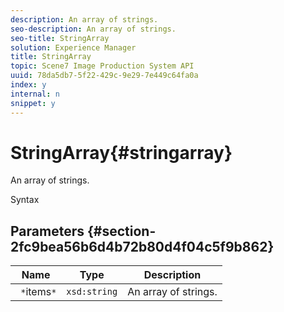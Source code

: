 ```yaml
---
description: An array of strings.
seo-description: An array of strings.
seo-title: StringArray
solution: Experience Manager
title: StringArray
topic: Scene7 Image Production System API
uuid: 78da5db7-5f22-429c-9e29-7e449c64fa0a
index: y
internal: n
snippet: y
---
```


# StringArray{#stringarray}

An array of strings.

 Syntax 

## Parameters {#section-2fc9bea56b6d4b72b80d4f04c5f9b862}

|  Name  | Type  | Description  |
|---|---|---|
|  ` *`items`*`  | `xsd:string`  | An array of strings.  |

